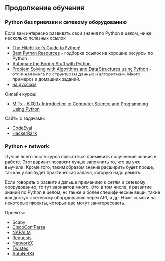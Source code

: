 ## Продолжение обучения

### Python без привязки к сетевому оборудованию
Если вам интересно развивать свои знания по Python в целом, ниже несколько полезных ссылок.

* [The Hitchhiker’s Guide to Python!](http://docs.python-guide.org/en/latest/)
* [Best Python Resources](https://www.fullstackpython.com/best-python-resources.html) - подборка ссылок на хорошие ресурсы по Python
* [Automate the Boring Stuff with Python](https://automatetheboringstuff.com/)
* [Problem Solving with Algorithms and Data Structures using Python](http://interactivepython.org/runestone/static/pythonds/index.html) - отличная книга по структурам данных и алгоритмам. Много примеров и домашних заданий.
 * [на русском](http://aliev.me/runestone/)

Онлайн курсы:
* [MITx - 6.00.1x Introduction to Computer Science and Programming Using Python](https://www.edx.org/course/introduction-computer-science-mitx-6-00-1x-9)

Сайты с задачами:
* [CodeEval](https://www.codeeval.com)
* [HackerRank](https://www.hackerrank.com/)

### Python + network

Лучше всего после курса попытаться применить полученные знания в работе. Этот вариант позволит лучше запомнить то, что вы уже выучили. Кроме того, таким образом знания расширить будет проще, так как у вас будет практическая задача, которую надо решить.


Если говорить о развитии дальше применимо к сетям и сетевому оборудованию, то тут вариантов много. Это, в том числе, и развитие знаний по Python в целом, но также и более специфические вещи, такие как доступ к сетевому оборудованию через API, и др.
Ниже ссылки на некоторые проекты, которые вас могут заинтересовать.


Проекты:
* [Scapy](https://github.com/secdev/scapy)
* [CiscoConfParse](https://github.com/mpenning/ciscoconfparse)
* [NAPALM](https://github.com/napalm-automation/napalm)
* [Requests](https://github.com/kennethreitz/requests)
* [NetworkX](https://github.com/networkx/networkx)
* [Twisted](https://github.com/twisted/twisted)
* [AutoNetKit](https://github.com/sk2/autonetkit)

